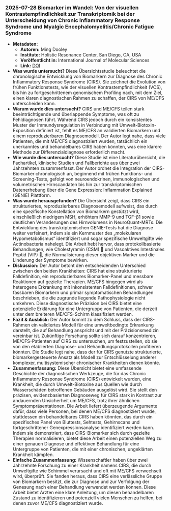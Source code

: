### 2025-07-28 Biomarker im Wandel: Von der visuellen Kontrastempfindlichkeit zur Transkriptomik bei der Unterscheidung von Chronic Inflammatory Response Syndrome und Myalgic Encephalomyelitis/Chronic Fatigue Syndrome
- **Metadaten:**
  - **Autoren:** Ming Dooley
  - **Institute:** Holistic Resonance Center, San Diego, CA, USA
  - **Veröffentlicht in:** International Journal of Molecular Sciences
  - **Link:** [DOI](https://doi.org/10.3390/ijms26157284)
- **Was wurde untersucht?**
Diese Übersichtsstudie beleuchtet die chronologische Entwicklung von Biomarkern zur Diagnose des Chronic Inflammatory Response Syndrome (CIRS). Sie zeichnet die Evolution von frühen Funktionstests, wie der visuellen Kontrastempfindlichkeit (VCS), bis hin zu fortgeschrittenem genomischem Profiling nach, mit dem Ziel, einen klaren diagnostischen Rahmen zu schaffen, der CIRS von ME/CFS unterscheiden kann.
- **Warum wurde dies untersucht?**
CIRS und ME/CFS teilen stark beeinträchtigende und überlappende Symptome, was oft zu Fehldiagnosen führt. Während CIRS jedoch durch ein konsistentes Muster der Immundysregulation in Verbindung mit Umwelt-Biotoxin-Exposition definiert ist, fehlt es ME/CFS an validierten Biomarkern und einem reproduzierbaren Diagnosemodell. Der Autor legt nahe, dass viele Patienten, die mit ME/CFS diagnostiziert wurden, tatsächlich ein unerkanntes und behandelbares CIRS haben könnten, was eine klarere Methode zur Differenzialdiagnose erforderlich macht.
- **Wie wurde dies untersucht?**
Diese Studie ist eine Literaturübersicht, die Fachartikel, klinische Studien und Fallberichte aus über zwei Jahrzehnten zusammenfasst. Der Autor ordnet die Integration der CIRS-Biomarker chronologisch an, beginnend mit frühen Funktions- und Screening-Tests, gefolgt von neuroendokrinen, immunologischen und volumetrischen Hirnscandaten bis hin zur transkriptomischen Datenerhebung über die Gene Expression: Inflammation Explained (GENIE) Plattform.
- **Was wurde herausgefunden?**
Die Übersicht zeigt, dass CIRS ein strukturiertes, reproduzierbares Diagnosemodell aufweist, das durch eine spezifische Konstellation von Biomarkern gestützt wird, einschließlich niedrigem MSH, erhöhtem MMP-9 und TGF-β1 sowie deutlichen Veränderungen des Hirnvolumens in NeuroQuant-MRTs. Die Entwicklung des transkriptomischen GENIE-Tests hat die Diagnose weiter verfeinert, indem sie ein Kernmuster des „molekularen Hypometabolismus“ identifiziert und sogar spezifische Umweltgifte wie Actinobacteria nahelegt. Die Arbeit hebt hervor, dass protokollbasierte Behandlungen, wie Cholestyramin (CSM) 💊 und Vasoaktives Intestinales Peptid (VIP) 💊, die Normalisierung dieser objektiven Marker und die Linderung der Symptome bewirken.
- **Diskussion:**
Der Autor betont den entscheidenden Unterschied zwischen den beiden Krankheiten: CIRS hat eine strukturierte Falldefinition, ein reproduzierbares Biomarker-Panel und messbare Reaktionen auf gezielte Therapien. ME/CFS hingegen wird als heterogene Erkrankung mit inkonsistenten Falldefinitionen, schwer fassbaren Biomarkern und primär symptomatischen Behandlungen beschrieben, die die zugrunde liegende Pathophysiologie nicht umkehren. Diese diagnostische Präzision bei CIRS bietet eine potenzielle Erklärung für eine Untergruppe von Patienten, die derzeit unter dem breiteren ME/CFS-Schirm klassifiziert werden.
- **Fazit & Ausblick:**
Der Autor kommt zu dem Schluss, dass der CIRS-Rahmen ein validiertes Modell für eine umweltbedingte Erkrankung darstellt, die auf Behandlung anspricht und mit der Präzisionsmedizin vereinbar ist. Zukünftige Forschung sollte sich darauf konzentrieren, ME/CFS-Patienten auf CIRS zu untersuchen, um festzustellen, ob sie von den etablierten Diagnose- und Behandlungsprotokollen profitieren könnten. Die Studie legt nahe, dass der für CIRS genutzte strukturierte, biomarkergesteuerte Ansatz als Modell zur Entschlüsselung anderer komplexer, multisystemischer chronischer Krankheiten dienen könnte.
- **Zusammenfassung:**
Diese Übersicht bietet eine umfassende Geschichte der diagnostischen Werkzeuge, die für das Chronic Inflammatory Response Syndrome (CIRS) entwickelt wurden, eine Krankheit, die durch Umwelt-Biotoxine aus Quellen wie durch Wasserschäden betroffenen Gebäuden ausgelöst wird. Sie stellt den präzisen, evidenzbasierten Diagnoseweg für CIRS stark in Kontrast zur andauernden Unsicherheit um ME/CFS, trotz ihrer ähnlichen Symptompräsentationen. Die Arbeit liefert überzeugende Argumente dafür, dass viele Personen, bei denen ME/CFS diagnostiziert wurde, stattdessen ein behandelbares CIRS haben könnten, das durch ein spezifisches Panel von Bluttests, Sehtests, Gehirnscans und fortgeschrittener Genexpressionsanalyse identifiziert werden kann. Indem sie demonstriert, dass CIRS-Biomarker sich durch gezielte Therapien normalisieren, bietet diese Arbeit einen potenziellen Weg zu einer genauen Diagnose und effektiven Behandlung für eine Untergruppe von Patienten, die mit einer chronischen, ungeklärten Krankheit kämpfen.
- **Einfache Zusammenfassung:**
Wissenschaftler haben über zwei Jahrzehnte Forschung zu einer Krankheit namens CIRS, die durch Umweltgifte wie Schimmel verursacht und oft mit ME/CFS verwechselt wird, überprüft. Sie fanden heraus, dass CIRS eine verlässliche Gruppe von Biomarkern besitzt, die zur Diagnose und zur Verfolgung der Genesung nach einer Behandlung verwendet werden können. Diese Arbeit bietet Ärzten eine klare Anleitung, um diesen behandelbaren Zustand zu identifizieren und potenziell vielen Menschen zu helfen, bei denen zuvor ME/CFS diagnostiziert wurde.
